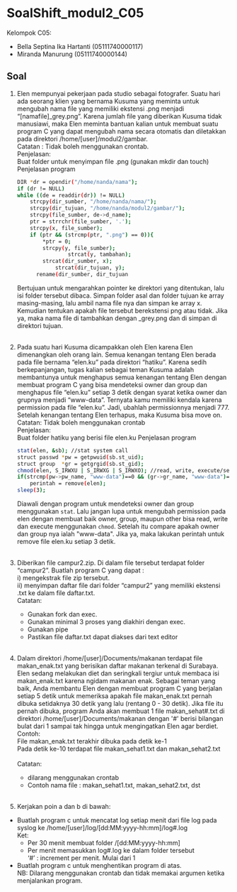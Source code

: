 # SoalShift_modul2_C05

Kelompok C05:
- Bella Septina Ika Hartanti (05111740000117)
- Miranda Manurung (05111740000144)

## Soal

1. Elen mempunyai pekerjaan pada studio sebagai fotografer. Suatu hari ada seorang klien yang bernama Kusuma yang meminta untuk mengubah nama file yang memiliki ekstensi .png menjadi “[namafile]_grey.png”. Karena jumlah file yang diberikan Kusuma tidak manusiawi, maka Elen meminta bantuan kalian untuk membuat suatu program C yang dapat mengubah nama secara otomatis dan diletakkan pada direktori /home/[user]/modul2/gambar.
</br>Catatan : Tidak boleh menggunakan crontab.</br>
Penjelasan:</br>
Buat folder untuk menyimpan file .png (gunakan mkdir dan touch)</br>
Penjelasan program</br>

	```bash
	DIR *dr = opendir("/home/nanda/nama");
	if (dr != NULL)
	while ((de = readdir(dr)) != NULL)
		strcpy(dir_sumber, "/home/nanda/nama/");
		strcpy(dir_tujuan, "/home/nanda/modul2/gambar/");
		strcpy(file_sumber, de->d_name);
		ptr = strrchr(file_sumber, '.');
		strcpy(x, file_sumber);
		if (ptr && (strcmp(ptr, ".png") == 0)){
			*ptr = 0;
			strcpy(y, file_sumber);
            		strcat(y, tambahan);
			strcat(dir_sumber, x);
	      		strcat(dir_tujuan, y);
	      rename(dir_sumber, dir_tujuan
	```   
	Bertujuan untuk mengarahkan pointer ke direktori yang ditentukan, lalu isi folder tersebut dibaca. Simpan folder asal dan folder 	tujuan ke array masing-masing, lalu ambil nama file nya dan simpan ke array x. Kemudian tentukan apakah file tersebut berekstensi 	 png atau tidak. Jika ya, maka nama file di tambahkan dengan _grey.png dan di simpan di direktori tujuan.</br></br>

2. Pada suatu hari Kusuma dicampakkan oleh Elen karena Elen dimenangkan oleh orang lain. Semua kenangan tentang Elen berada pada file bernama “elen.ku” pada direktori “hatiku”. Karena sedih berkepanjangan, tugas kalian sebagai teman Kusuma adalah membantunya untuk menghapus semua kenangan tentang Elen dengan membuat program C yang bisa mendeteksi owner dan group dan menghapus file “elen.ku” setiap 3 detik dengan syarat ketika owner dan grupnya menjadi “www-data”. Ternyata kamu memiliki kendala karena permission pada file “elen.ku”. Jadi, ubahlah permissionnya menjadi 777. Setelah kenangan tentang Elen terhapus, maka Kusuma bisa move on.
</br>Catatan: Tidak boleh menggunakan crontab</br>
Penjelasan:</br>
Buat folder hatiku yang berisi file elen.ku
Penjelasan program</br>

	```bash
	stat(elen, &sb); //stat system call
	struct passwd *pw = getpwuid(sb.st_uid);
	struct group  *gr = getgrgid(sb.st_gid);
	chmod(elen, S_IRWXU | S_IRWXG | S_IRWXO); //read, write, execute/search by owner or group or other
	if(strcmp(pw->pw_name, "www-data")==0 && (gr->gr_name, "www-data")==0)
		perintah = remove(elen);
	sleep(3);
	```
	Diawali dengan program untuk mendeteksi owner dan group menggunakan `stat`. Lalu jangan lupa untuk mengubah permission pada elen 	dengan membuat baik owner, group, maupun other bisa read, write dan execute menggunakan `chmod`. Setelah itu compare apakah owner 	 dan group nya ialah "www-data". Jika ya, maka lakukan perintah untuk remove file elen.ku setiap 3 detik.</br></br>
	
3. Diberikan file campur2.zip. Di dalam file tersebut terdapat folder “campur2”. Buatlah program C yang dapat :
</br>i)  mengekstrak file zip tersebut.
</br>ii) menyimpan daftar file dari folder “campur2” yang memiliki ekstensi .txt ke dalam file daftar.txt. 
</br>Catatan:  
      - Gunakan fork dan exec.
      - Gunakan minimal 3 proses yang diakhiri dengan exec.
      - Gunakan pipe
      - Pastikan file daftar.txt dapat diakses dari text editor</br></br>
4. Dalam direktori /home/[user]/Documents/makanan terdapat file makan_enak.txt yang berisikan daftar makanan terkenal di Surabaya. Elen sedang melakukan diet dan seringkali tergiur untuk membaca isi makan_enak.txt karena ngidam makanan enak. Sebagai teman yang baik, Anda membantu Elen dengan membuat program C yang berjalan setiap 5 detik untuk memeriksa apakah file makan_enak.txt pernah dibuka setidaknya 30 detik yang lalu (rentang 0 - 30 detik). Jika file itu pernah dibuka, program Anda akan membuat 1 file makan_sehat#.txt di direktori /home/[user]/Documents/makanan dengan '#' berisi bilangan bulat dari 1 sampai tak hingga untuk mengingatkan Elen agar berdiet.
</br>Contoh:
</br>File makan_enak.txt terakhir dibuka pada detik ke-1
</br>Pada detik ke-10 terdapat file makan_sehat1.txt dan makan_sehat2.txt</br>
</br>Catatan: 
      - dilarang menggunakan crontab
      - Contoh nama file : makan_sehat1.txt, makan_sehat2.txt, dst</br></br>
5. Kerjakan poin a dan b di bawah:
- Buatlah program c untuk mencatat log setiap menit dari file log pada syslog ke /home/[user]/log/[dd:MM:yyyy-hh:mm]/log#.log
</br>Ket:
  - Per 30 menit membuat folder /[dd:MM:yyyy-hh:mm]
  - Per menit memasukkan log#.log ke dalam folder tersebut
    </br>‘#’ : increment per menit. Mulai dari 1
- Buatlah program c untuk menghentikan program di atas.
</br>NB: Dilarang menggunakan crontab dan tidak memakai argumen ketika menjalankan program.

